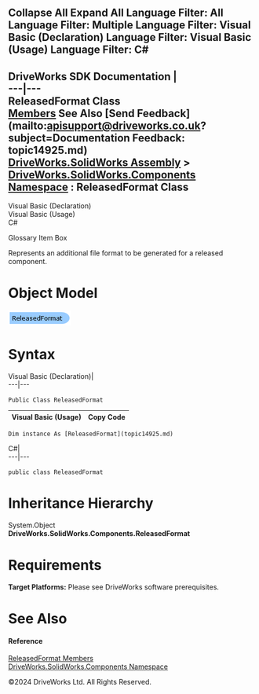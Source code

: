        

 Collapse All Expand All  Language Filter: All  Language Filter: Multiple  Language Filter: Visual Basic (Declaration) Language Filter: Visual Basic (Usage) Language Filter: C#  
---  
DriveWorks SDK Documentation  |   
---|---  
ReleasedFormat Class   
[Members](topic14926.md) See Also [Send Feedback](mailto:apisupport@driveworks.co.uk?subject=Documentation Feedback: topic14925.md)  
[DriveWorks.SolidWorks Assembly](topic13342.md) > [DriveWorks.SolidWorks.Components Namespace](topic13925.md) : ReleasedFormat Class  
---  
  
Visual Basic (Declaration)    
Visual Basic (Usage)    
C# 

Glossary Item Box

Represents an additional file format to be generated for a released component. 

# Object Model

![](dotnetdiagramimages/image847.png)

# Syntax

Visual Basic (Declaration)|   
---|---  
      
    
    Public Class ReleasedFormat   
  
Visual Basic (Usage)| Copy Code  
---|---  
      
    
    Dim instance As [ReleasedFormat](topic14925.md)  
  
C#|   
---|---  
      
    
    public class ReleasedFormat   
  
# Inheritance Hierarchy

System.Object  
**DriveWorks.SolidWorks.Components.ReleasedFormat**  


# Requirements

**Target Platforms:** Please see DriveWorks software prerequisites.

# See Also

#### Reference

[ReleasedFormat Members](topic14926.md)   
[DriveWorks.SolidWorks.Components Namespace](topic13925.md)

©2024 DriveWorks Ltd. All Rights Reserved.
